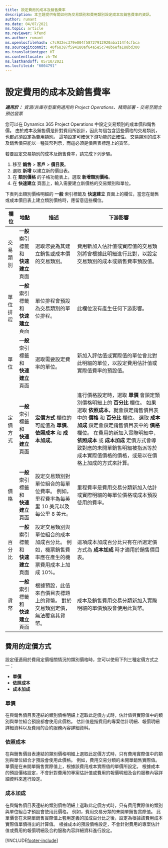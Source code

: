 ```yaml
---
title: 設定費用的成本及銷售費率
description: 本主題提供有關如何為交易類別和費用類別設定成本及銷售費率的資訊。
author: rumant
ms.date: 04/07/2021
ms.topic: article
ms.reviewer: kfend
ms.author: rumant
ms.openlocfilehash: c7c932ec379e004f58727912920aba114f4cfbca
ms.sourcegitcommit: 40f68387f594180af64a5e5c748b6efa188bd300
ms.translationtype: HT
ms.contentlocale: zh-TW
ms.lasthandoff: 05/10/2021
ms.locfileid: "6004791"
---
```

# <a name="set-up-cost-and-sales-rates-for-expenses"></a>設定費用的成本及銷售費率

_**適用於：** 資源/非庫存型案例適用的 Project Operations、精簡部署 - 交易至開立預估發票_

您可以在 Dynamics 365 Project Operations 中設定交易類別的成本價和銷售價。 由於成本及銷售價是針對費用所設計，因此每個包含這些價格的交易類別，也都必須設定為費用類別。 這項設定可確保下游功能的正確性。 交易類別的成本及銷售價只能以一種貨幣列示，而這必須是價目表標題上的貨幣。

若要設定交易類別的成本及銷售費率，請完成下列步驟。 

1. 移至 **銷售** > **客戶** > **價目表**。
2. 選取 **新增** 以建立新的價目表。 
3. 在 **類別價格** 的子格功能表上，選取 **新增類別價格**。 
4. 在 **快速建立** 頁面上，輸入需要建立新價格的交易類別和單位。

下表列出類別價格明細的 **一般** 索引標籤及 **快速建立** 頁面上的欄位，當您在銷售或成本價目表上建立類別價格時，應留意這些欄位。

| 欄位 | 地點 | 描述 | 下游影響 |
| --- | --- | --- | --- |
| 交易類別 | **一般** 索引標籤和 **快速建立** 頁面 | 選取您要為其建立銷售或成本價的交易類別。 | 費用新加入估計值或實際值的交易類別將會根據此明細進行比對，以設定交易類別的成本或銷售費率預設值。 |
| 單位排程 | **一般** 索引標籤和 **快速建立** 頁面 | 單位排程會預設為交易類別的單位排程。 | 此欄位沒有產生任何下游影響。 |
| 單位 | **一般** 索引標籤和 **快速建立** 頁面 | 選取需要設定費率的單位。 | 新加入評估值或實際值的單位會比對此明細的單位，以設定費用估計值或實際值費率的預設值。 |
| 定價方式 | **一般** 索引標籤和 **快速建立** 頁面 | **定價方式** 欄位的可能值為 **單價**、**依照成本** 和 **成本加成**。 | 進行價格設定時，選取 **單價** 會鎖定類別價格明細上的 **百分比** 欄位。 如果選取 **依照成本**，就會鎖定銷售價目表中的 **價格** 和 **百分比** 欄位。 選取 **成本加成** 鎖定會鎖定銷售價目表中的 **價格** 欄位。 在費用的新加入實際明細中，**依照成本** 或 **成本加成** 定價方式會導致對應的未開單銷售明細被指派等於成本實際值價格的價格，或是以在價格上加成的方式來計算。 |
| 價格 | **一般** 索引標籤和 **快速建立** 頁面 | 設定交易類別對單位組合的每單位費率。 例如，里程費率為每英里 10 美元以及每公里 8 美元。 | 里程費率是費用交易分類新加入估計或實際明細的每單位價格或成本預設使用的費率。|
| 百分比 | **一般** 索引標籤和 **快速建立** 頁面 | 設定交易類別與單位組合的成本加成百分比。 例如，機票銷售費率應在產生的機票費用成本上加成 10%。 | 這項成本加成百分比只有在所選定價方式為 **成本加成** 時才適用於銷售價目表。 |
| 貨幣 | **一般** 索引標籤和 **快速建立** 頁面 | 根據預設，此值來自價目表標題上的貨幣。 對於交易類別定價，無法覆寫其貨幣。 | 成本及銷售費用交易分類新加入實際明細的單價預設會使用此貨幣。 |

## <a name="pricing-methods-for-expenses"></a>費用的定價方式

設定僅適用於費用定價相關情況的類別價格時，您可以使用下列三種定價方式之一：

- **單價**
- **依照成本**
- **成本加成**

### <a name="price-per-unit"></a>單價
在與銷售價目表連結的類別價格明細上選取此定價方式時，估計值與實際值中的類別與單位組合預設都會使用此價格。 估計值是指費用的專案估計明細、報價明細詳細資料以及費用的合約服務內容詳細資料。

### <a name="at-cost"></a>依照成本
在與銷售價目表連結的類別價格明細上選取此定價方式時，只有費用實際值中的類別與單位組合才預設會使用此價格。 例如，費用交易分類的未開單銷售實際值。 單價是在未開單銷售實際值上，根據該費用成本實際值的單價所設定。 根據成本的預設價格設定，不會針對費用的專案估計值或費用的報價明細及合約服務內容詳細資料來進行設定。

### <a name="markup-over-cost"></a>成本加成
在與銷售價目表連結的類別價格明細上選取此定價方式時，只有費用實際值的類別與單位組合才預設會使用此價格。 例如，費用交易分類的未開單銷售實際值。 此單價會在未開單銷售實際值上套用定義的加成百分比之後，設定為根據該費用成本實際值單價得出的計算值。 根據成本的預設價格設定，不會針對費用的專案估計值或費用的報價明細及合約服務內容詳細資料進行設定。


[!INCLUDE[footer-include](../includes/footer-banner.md)]
